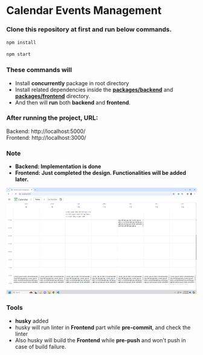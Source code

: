 
# Calendar Events Management 

### Clone this repository at first and run below commands.
```sh
npm install
```

```sh
npm start
```

### These commands will 
- Install **concurrently** package in root directory
- Install related dependencies inside the [**packages/backend**](/packages/backend/) and [**packages/frontend**](/packages/frontend/) directory. 
- And then will **run** both **backend** and **frontend**. 

### After running the project, URL:
Backend: http://localhost:5000/
<br />
Frontend: http://localhost:3000/

### Note
- **Backend: Implementation is done**
- **Frontend: Just completed the design. Functionalities will be added later.** 

![alt text](image.png)

### Tools
- **husky** added 
- husky will run linter in **Frontend** part while **pre-commit**, and check the linter  
- Also husky will build the **Frontend** while **pre-push** and won't push in case of build failure. 
